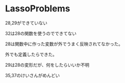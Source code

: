 # LassoProblems
28,29ができていない

32は28の関数を使うのでできてない

28は関数中に作った変数が外でうまく反映されてなかった。

外でも定義したらできた。

29は28の変形だが、何をしたらいいか不明

35,37のけいさんがめんどい

